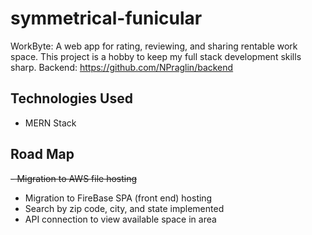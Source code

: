 # symmetrical-funicular
WorkByte: A web app for rating, reviewing, and sharing rentable work space. This project is a hobby to keep my full stack development skills sharp.
Backend: https://github.com/NPraglin/backend

## Technologies Used
- MERN Stack

## Road Map
~~- Migration to AWS file hosting~~
- Migration to FireBase SPA (front end) hosting
- Search by zip code, city, and state implemented
- API connection to view available space in area

